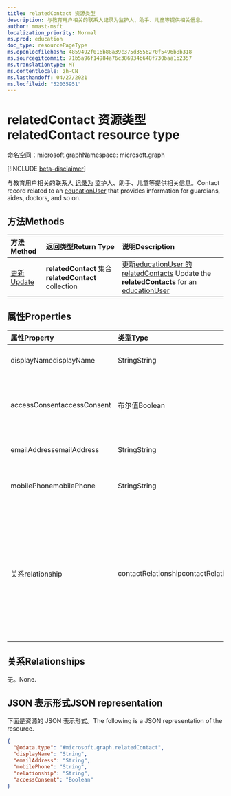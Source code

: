 ```yaml
---
title: relatedContact 资源类型
description: 与教育用户相关的联系人记录为监护人、助手、儿童等提供相关信息。
author: mmast-msft
localization_priority: Normal
ms.prod: education
doc_type: resourcePageType
ms.openlocfilehash: 4859492f016b88a39c375d3556270f5496b8b318
ms.sourcegitcommit: 71b5a96f14984a76c386934b648f730baa1b2357
ms.translationtype: MT
ms.contentlocale: zh-CN
ms.lasthandoff: 04/27/2021
ms.locfileid: "52035951"
---
```

# <a name="relatedcontact-resource-type"></a><span data-ttu-id="22d3b-103">relatedContact 资源类型</span><span class="sxs-lookup"><span data-stu-id="22d3b-103">relatedContact resource type</span></span>

<span data-ttu-id="22d3b-104">命名空间：microsoft.graph</span><span class="sxs-lookup"><span data-stu-id="22d3b-104">Namespace: microsoft.graph</span></span>

[!INCLUDE [beta-disclaimer](../../includes/beta-disclaimer.md)]

<span data-ttu-id="22d3b-105">与教育用户相关的联系人 [记录为](../resources/educationuser.md) 监护人、助手、儿童等提供相关信息。</span><span class="sxs-lookup"><span data-stu-id="22d3b-105">Contact record related to an [educationUser](../resources/educationuser.md) that provides information for guardians, aides, doctors, and so on.</span></span>

## <a name="methods"></a><span data-ttu-id="22d3b-106">方法</span><span class="sxs-lookup"><span data-stu-id="22d3b-106">Methods</span></span>

| <span data-ttu-id="22d3b-107">方法</span><span class="sxs-lookup"><span data-stu-id="22d3b-107">Method</span></span>                                    | <span data-ttu-id="22d3b-108">返回类型</span><span class="sxs-lookup"><span data-stu-id="22d3b-108">Return Type</span></span>                   | <span data-ttu-id="22d3b-109">说明</span><span class="sxs-lookup"><span data-stu-id="22d3b-109">Description</span></span>                                                             |
| :---------------------------------------- | :---------------------------- | :---------------------------------------------------------------------- |
| [<span data-ttu-id="22d3b-110">更新</span><span class="sxs-lookup"><span data-stu-id="22d3b-110">Update</span></span>](../api/relatedcontact-update.md) | <span data-ttu-id="22d3b-111">**relatedContact** 集合</span><span class="sxs-lookup"><span data-stu-id="22d3b-111">**relatedContact** collection</span></span> | <span data-ttu-id="22d3b-112">更新[educationUser 的 relatedContacts](educationuser.md) </span><span class="sxs-lookup"><span data-stu-id="22d3b-112">Update the **relatedContacts** for an [educationUser](educationuser.md)</span></span> |

## <a name="properties"></a><span data-ttu-id="22d3b-113">属性</span><span class="sxs-lookup"><span data-stu-id="22d3b-113">Properties</span></span>

| <span data-ttu-id="22d3b-114">属性</span><span class="sxs-lookup"><span data-stu-id="22d3b-114">Property</span></span>      | <span data-ttu-id="22d3b-115">类型</span><span class="sxs-lookup"><span data-stu-id="22d3b-115">Type</span></span>                | <span data-ttu-id="22d3b-116">说明</span><span class="sxs-lookup"><span data-stu-id="22d3b-116">Description</span></span>                                                                                                                                |
| :------------ | :------------------ | :----------------------------------------------------------------------------------------------------------------------------------------- |
| <span data-ttu-id="22d3b-117">displayName</span><span class="sxs-lookup"><span data-stu-id="22d3b-117">displayName</span></span>   | <span data-ttu-id="22d3b-118">String</span><span class="sxs-lookup"><span data-stu-id="22d3b-118">String</span></span>              | <span data-ttu-id="22d3b-119">联系人的姓名。</span><span class="sxs-lookup"><span data-stu-id="22d3b-119">Name of the contact.</span></span> <span data-ttu-id="22d3b-120">必需。</span><span class="sxs-lookup"><span data-stu-id="22d3b-120">Required.</span></span>                                                                                                             |
| <span data-ttu-id="22d3b-121">accessConsent</span><span class="sxs-lookup"><span data-stu-id="22d3b-121">accessConsent</span></span> | <span data-ttu-id="22d3b-122">布尔值</span><span class="sxs-lookup"><span data-stu-id="22d3b-122">Boolean</span></span>             | <span data-ttu-id="22d3b-123">指示用户是否已同意访问学生数据。</span><span class="sxs-lookup"><span data-stu-id="22d3b-123">Indicates whether the user has been consented to access student data.</span></span>                                                                      |
| <span data-ttu-id="22d3b-124">emailAddress</span><span class="sxs-lookup"><span data-stu-id="22d3b-124">emailAddress</span></span>  | <span data-ttu-id="22d3b-125">String</span><span class="sxs-lookup"><span data-stu-id="22d3b-125">String</span></span>              | <span data-ttu-id="22d3b-126">联系人的电子邮件地址。</span><span class="sxs-lookup"><span data-stu-id="22d3b-126">Email address of the contact.</span></span>                                                                                                              |
| <span data-ttu-id="22d3b-127">mobilePhone</span><span class="sxs-lookup"><span data-stu-id="22d3b-127">mobilePhone</span></span>   | <span data-ttu-id="22d3b-128">String</span><span class="sxs-lookup"><span data-stu-id="22d3b-128">String</span></span>              | <span data-ttu-id="22d3b-129">联系人的移动电话号码。</span><span class="sxs-lookup"><span data-stu-id="22d3b-129">Mobile phone number of the contact.</span></span>                                                                                                        |
| <span data-ttu-id="22d3b-130">关系</span><span class="sxs-lookup"><span data-stu-id="22d3b-130">relationship</span></span>  | <span data-ttu-id="22d3b-131">contactRelationship</span><span class="sxs-lookup"><span data-stu-id="22d3b-131">contactRelationship</span></span> | <span data-ttu-id="22d3b-132">与用户的关系。</span><span class="sxs-lookup"><span data-stu-id="22d3b-132">Relationship to the user.</span></span> <span data-ttu-id="22d3b-133">可取值为：`parent`、`relative`、`aide`、`doctor`、`guardian`、`child`、`other`、`unknownFutureValue`。</span><span class="sxs-lookup"><span data-stu-id="22d3b-133">Possible values are: `parent`, `relative`, `aide`, `doctor`, `guardian`, `child`, `other`, `unknownFutureValue`.</span></span> |

## <a name="relationships"></a><span data-ttu-id="22d3b-134">关系</span><span class="sxs-lookup"><span data-stu-id="22d3b-134">Relationships</span></span>

<span data-ttu-id="22d3b-135">无。</span><span class="sxs-lookup"><span data-stu-id="22d3b-135">None.</span></span>

## <a name="json-representation"></a><span data-ttu-id="22d3b-136">JSON 表示形式</span><span class="sxs-lookup"><span data-stu-id="22d3b-136">JSON representation</span></span>

<span data-ttu-id="22d3b-137">下面是资源的 JSON 表示形式。</span><span class="sxs-lookup"><span data-stu-id="22d3b-137">The following is a JSON representation of the resource.</span></span>

<!-- {
  "blockType": "resource",
  "@odata.type": "microsoft.graph.relatedContact"
}
-->

```json
{
  "@odata.type": "#microsoft.graph.relatedContact",
  "displayName": "String",
  "emailAddress": "String",
  "mobilePhone": "String",
  "relationship": "String",
  "accessConsent": "Boolean"
}
```
